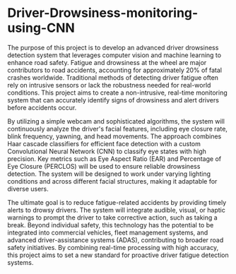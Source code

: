 # Driver-Drowsiness-monitoring-using-CNN
The purpose of this project is to develop an advanced driver drowsiness detection system that leverages computer vision and machine learning to enhance road safety. Fatigue and drowsiness at the wheel are major contributors to road accidents, accounting for approximately 20% of fatal crashes worldwide. Traditional methods of detecting driver fatigue often rely on intrusive sensors or lack the robustness needed for real-world conditions. This project aims to create a non-intrusive, real-time monitoring system that can accurately identify signs of drowsiness and alert drivers before accidents occur.

By utilizing a simple webcam and sophisticated algorithms, the system will continuously analyze the driver's facial features, including eye closure rate, blink frequency, yawning, and head movements. The approach combines Haar cascade classifiers for efficient face detection with a custom Convolutional Neural Network (CNN) to classify eye states with high precision. Key metrics such as Eye Aspect Ratio (EAR) and Percentage of Eye Closure (PERCLOS) will be used to ensure reliable drowsiness detection. The system will be designed to work under varying lighting conditions and across different facial structures, making it adaptable for diverse users.

The ultimate goal is to reduce fatigue-related accidents by providing timely alerts to drowsy drivers. The system will integrate audible, visual, or haptic warnings to prompt the driver to take corrective action, such as taking a break. Beyond individual safety, this technology has the potential to be integrated into commercial vehicles, fleet management systems, and advanced driver-assistance systems (ADAS), contributing to broader road safety initiatives. By combining real-time processing with high accuracy, this project aims to set a new standard for proactive driver fatigue detection systems.
